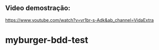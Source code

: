 ## Video demostração: 
https://www.youtube.com/watch?v=vr1br-s-Adk&ab_channel=VidaExtra

# myburger-bdd-test

